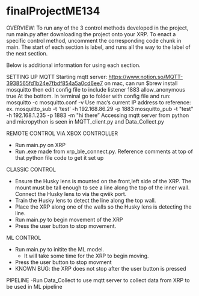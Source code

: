 # finalProjectME134
OVERVIEW:
To run any of the 3 control methods developed in the project, run main.py after downloading the project onto your XRP. To enact a specific control method, uncomment the corresponding code chunk in main. The start of each section is label, and runs all the way to the label of the next section. 

Below is additional information for using each section. 

SETTING UP MQTT
Starting mqtt server:
https://www.notion.so/MQTT-3938565fd1b24e7fbdf854a5a0cd6ee7
on mac, can run $brew install mosquitto
then edit config file to include
listener 1883
allow_anonymous true
At the bottom.
In terminal go to folder with config file and run:
mosquitto -c mosquitto.conf -v
Use mac’s current IP address to reference: ex. 
mosquitto_sub -t 'test' -h 192.168.86.29 -p 1883
mosquitto_pub -t "test" -h 192.168.1.235 -p 1883 -m "hi there”
Accessing mqtt server from python and micropython is seen in MQTT_client.py and Data_Collect.py


REMOTE CONTROL VIA XBOX CONTROLLER
- Run main.py on XRP
- Run .exe made from xrp_ble_connect.py. Reference comments at top of that python file code to get it set up

CLASSIC CONTROL
- Ensure the Husky lens is mounted on the front,left side of the XRP. The mount must be tall enough to see a line along the top of the inner wall. Connect the Husky lens to via the qwiik port. 
- Train the Husky lens to detect the line along the top wall.
- Place the XRP along one of the walls so the Husky lens is detecting the line.
- Run main.py to begin movement of the XRP
- Press the user button to stop movement. 


ML CONTROL
- Run main.py to initite the ML model.
    - It will take some time for the XRP to begin moving. 
- Press the user button to stop movment
- KNOWN BUG: the XRP does not stop after the user button is pressed

PIPELINE
-Run Data_Collect to use mqtt server to collect data from XRP to be used in ML pipeline


